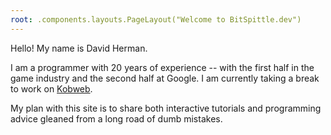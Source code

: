 ```yaml
---
root: .components.layouts.PageLayout("Welcome to BitSpittle.dev")
---
```


Hello! My name is David Herman.

I am a programmer with 20 years of experience -- with the first half in the game industry and the second half at Google.
I am currently taking a break to work on [Kobweb](https://github.com/varabyte/kobweb).

My plan with this site is to share both interactive tutorials and programming advice gleaned from a long road of dumb
mistakes.